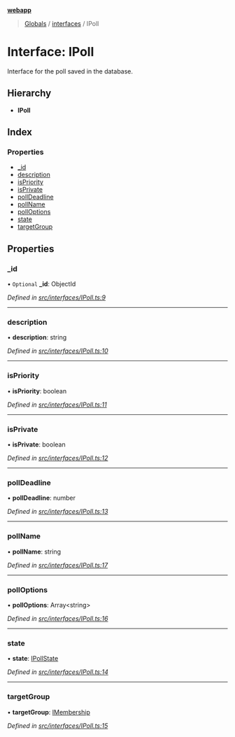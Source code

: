 **[webapp](../README.md)**

> [Globals](../globals.md) / [interfaces](../modules/interfaces.md) / IPoll

# Interface: IPoll

Interface for the poll saved in the database.

## Hierarchy

* **IPoll**

## Index

### Properties

* [\_id](interfaces.ipoll.md#_id)
* [description](interfaces.ipoll.md#description)
* [isPriority](interfaces.ipoll.md#ispriority)
* [isPrivate](interfaces.ipoll.md#isprivate)
* [pollDeadline](interfaces.ipoll.md#polldeadline)
* [pollName](interfaces.ipoll.md#pollname)
* [pollOptions](interfaces.ipoll.md#polloptions)
* [state](interfaces.ipoll.md#state)
* [targetGroup](interfaces.ipoll.md#targetgroup)

## Properties

### \_id

• `Optional` **\_id**: ObjectId

*Defined in [src/interfaces/IPoll.ts:9](https://github.com/BESTUPC/voting-web-app/blob/3f5c425/src/interfaces/IPoll.ts#L9)*

___

### description

•  **description**: string

*Defined in [src/interfaces/IPoll.ts:10](https://github.com/BESTUPC/voting-web-app/blob/3f5c425/src/interfaces/IPoll.ts#L10)*

___

### isPriority

•  **isPriority**: boolean

*Defined in [src/interfaces/IPoll.ts:11](https://github.com/BESTUPC/voting-web-app/blob/3f5c425/src/interfaces/IPoll.ts#L11)*

___

### isPrivate

•  **isPrivate**: boolean

*Defined in [src/interfaces/IPoll.ts:12](https://github.com/BESTUPC/voting-web-app/blob/3f5c425/src/interfaces/IPoll.ts#L12)*

___

### pollDeadline

•  **pollDeadline**: number

*Defined in [src/interfaces/IPoll.ts:13](https://github.com/BESTUPC/voting-web-app/blob/3f5c425/src/interfaces/IPoll.ts#L13)*

___

### pollName

•  **pollName**: string

*Defined in [src/interfaces/IPoll.ts:17](https://github.com/BESTUPC/voting-web-app/blob/3f5c425/src/interfaces/IPoll.ts#L17)*

___

### pollOptions

•  **pollOptions**: Array<string\>

*Defined in [src/interfaces/IPoll.ts:16](https://github.com/BESTUPC/voting-web-app/blob/3f5c425/src/interfaces/IPoll.ts#L16)*

___

### state

•  **state**: [IPollState](../modules/interfaces.md#ipollstate)

*Defined in [src/interfaces/IPoll.ts:14](https://github.com/BESTUPC/voting-web-app/blob/3f5c425/src/interfaces/IPoll.ts#L14)*

___

### targetGroup

•  **targetGroup**: [IMembership](../modules/interfaces.md#imembership)

*Defined in [src/interfaces/IPoll.ts:15](https://github.com/BESTUPC/voting-web-app/blob/3f5c425/src/interfaces/IPoll.ts#L15)*
